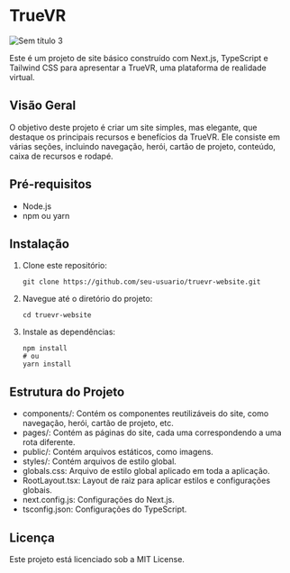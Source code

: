 # TrueVR

![Sem título 3](https://github.com/VictorBravim/TrueVR/assets/122113588/6eb2cb5d-0a8b-4fa4-8252-4dc37eaf63b1)

Este é um projeto de site básico construído com Next.js, TypeScript e Tailwind CSS para apresentar a TrueVR, uma plataforma de realidade virtual.

## Visão Geral

O objetivo deste projeto é criar um site simples, mas elegante, que destaque os principais recursos e benefícios da TrueVR. Ele consiste em várias seções, incluindo navegação, herói, cartão de projeto, conteúdo, caixa de recursos e rodapé.

## Pré-requisitos

- Node.js
- npm ou yarn

## Instalação

1. Clone este repositório:
   ```
   git clone https://github.com/seu-usuario/truevr-website.git
   ```
2. Navegue até o diretório do projeto:
   ```
   cd truevr-website
   ```
3. Instale as dependências:
   ```
   npm install
   # ou
   yarn install
   ```
## Estrutura do Projeto

- components/: Contém os componentes reutilizáveis do site, como navegação, herói, cartão de projeto, etc.
- pages/: Contém as páginas do site, cada uma correspondendo a uma rota diferente.
- public/: Contém arquivos estáticos, como imagens.
- styles/: Contém arquivos de estilo global.
- globals.css: Arquivo de estilo global aplicado em toda a aplicação.
- RootLayout.tsx: Layout de raiz para aplicar estilos e configurações globais.
- next.config.js: Configurações do Next.js.
- tsconfig.json: Configurações do TypeScript.

## Licença

Este projeto está licenciado sob a MIT License.
